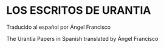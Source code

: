 # LOS ESCRITOS DE URANTIA

Traducido al español por Ángel Francisco

The Urantia Papers in Spanish translated by Ángel Francisco
